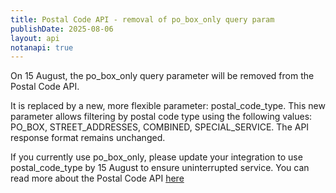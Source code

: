 ```yaml
---
title: Postal Code API - removal of po_box_only query param
publishDate: 2025-08-06
layout: api
notanapi: true
---
```


On 15 August, the po_box_only query parameter will be removed from the Postal Code API. 

It is replaced by a new, more flexible parameter: postal_code_type.
This new parameter allows filtering by postal code type using the following values: PO_BOX, STREET_ADDRESSES, COMBINED, SPECIAL_SERVICE.
The API response format remains unchanged.

If you currently use po_box_only, please update your integration to use postal_code_type by 15 August to ensure uninterrupted service.
You can read more about the Postal Code API [here](/api/postal-code)
